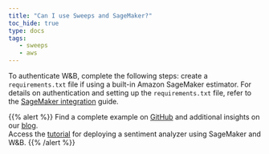 ```yaml
---
title: "Can I use Sweeps and SageMaker?"
toc_hide: true
type: docs
tags:
   - sweeps
   - aws
---
```

To authenticate W&B, complete the following steps: create a `requirements.txt` file if using a built-in Amazon SageMaker estimator. For details on authentication and setting up the `requirements.txt` file, refer to the [SageMaker integration](../guides/integrations/other/sagemaker/) guide.

{{% alert %}}
Find a complete example on [GitHub](https://github.com/wandb/examples/tree/master/examples/pytorch/pytorch-cifar10-sagemaker) and additional insights on our [blog](https://wandb.ai/site/articles/running-sweeps-with-sagemaker).\
Access the [tutorial](https://wandb.ai/authors/sagemaker/reports/Deploy-Sentiment-Analyzer-Using-SageMaker-and-W-B--VmlldzoxODA1ODE) for deploying a sentiment analyzer using SageMaker and W&B.
{{% /alert %}}